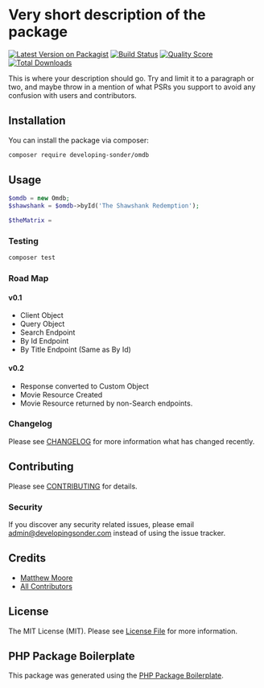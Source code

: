 # Very short description of the package

[![Latest Version on Packagist](https://img.shields.io/packagist/v/developing-sonder/omdb.svg?style=flat-square)](https://packagist.org/packages/developing-sonder/omdb)
[![Build Status](https://img.shields.io/travis/developing-sonder/omdb/master.svg?style=flat-square)](https://travis-ci.org/developing-sonder/omdb)
[![Quality Score](https://img.shields.io/scrutinizer/g/developing-sonder/omdb.svg?style=flat-square)](https://scrutinizer-ci.com/g/developing-sonder/omdb)
[![Total Downloads](https://img.shields.io/packagist/dt/developing-sonder/omdb.svg?style=flat-square)](https://packagist.org/packages/developing-sonder/omdb)

This is where your description should go. Try and limit it to a paragraph or two, and maybe throw in a mention of what PSRs you support to avoid any confusion with users and contributors.

## Installation

You can install the package via composer:

```bash
composer require developing-sonder/omdb
```

## Usage

``` php
$omdb = new Omdb;
$shawshank = $omdb->byId('The Shawshank Redemption');

$theMatrix =

```

### Testing

``` bash
composer test
```

### Road Map
#### v0.1
* Client Object 
* Query Object
* Search Endpoint
* By Id Endpoint
* By Title Endpoint (Same as By Id)

#### v0.2
* Response converted to Custom Object
* Movie Resource Created
* Movie Resource returned by non-Search endpoints. 

### Changelog

Please see [CHANGELOG](CHANGELOG.md) for more information what has changed recently.

## Contributing

Please see [CONTRIBUTING](CONTRIBUTING.md) for details.

### Security

If you discover any security related issues, please email admin@developingsonder.com instead of using the issue tracker.

## Credits

- [Matthew Moore](https://github.com/developing-sonder)
- [All Contributors](../../contributors)

## License

The MIT License (MIT). Please see [License File](LICENSE.md) for more information.

## PHP Package Boilerplate

This package was generated using the [PHP Package Boilerplate](https://laravelpackageboilerplate.com).